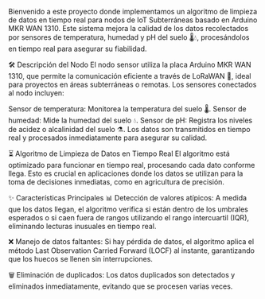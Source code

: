 Bienvenido a este proyecto donde implementamos un algoritmo de limpieza de datos en tiempo real para nodos de IoT Subterráneas basado en Arduino MKR WAN 1310. Este sistema mejora la calidad de los datos recolectados por sensores de temperatura, humedad y pH del suelo 🌡️💧, procesándolos en tiempo real para asegurar su fiabilidad.

🛠️ Descripción del Nodo
El nodo sensor utiliza la placa Arduino MKR WAN 1310, que permite la comunicación eficiente a través de LoRaWAN 📡, ideal para proyectos en áreas subterráneas o remotas. Los sensores conectados al nodo incluyen:

Sensor de temperatura: Monitorea la temperatura del suelo 🌡️.
Sensor de humedad: Mide la humedad del suelo 💧.
Sensor de pH: Registra los niveles de acidez o alcalinidad del suelo ⚗️.
Los datos son transmitidos en tiempo real y procesados inmediatamente para asegurar su calidad.

⏳ Algoritmo de Limpieza de Datos en Tiempo Real
El algoritmo está optimizado para funcionar en tiempo real, procesando cada dato conforme llega. Esto es crucial en aplicaciones donde los datos se utilizan para la toma de decisiones inmediatas, como en agricultura de precisión.

✨ Características Principales
📊 Detección de valores atípicos: A medida que los datos llegan, el algoritmo verifica si están dentro de los umbrales esperados o si caen fuera de rangos utilizando el rango intercuartil (IQR), eliminando lecturas inusuales en tiempo real.

❌ Manejo de datos faltantes: Si hay pérdida de datos, el algoritmo aplica el método Last Observation Carried Forward (LOCF) al instante, garantizando que los huecos se llenen sin interrupciones.

🗑️ Eliminación de duplicados: Los datos duplicados son detectados y eliminados inmediatamente, evitando que se procesen varias veces.
